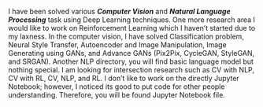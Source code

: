 I have been solved various **_Computer Vision_** and **_Natural Language Processing_** task using Deep Learning techniques. One more research area I would like to work on Reinforcement Learning which I haven’t started due to my laxness. In the computer vision, I have solved Classification problem, Neural Style Transfer, Autoencoder and Image Manipulation, Image Generating using GANs, and Advance GANs (Pix2Pix, CycleGAN, StyleGAN, and SRGAN). Another NLP directory, you will find basic language model but nothing special. I am looking for intersection research such as CV with NLP, CV with RL, CV, NLP, and RL.  I don’t like to work on the directly Jupyter Notebook; however, I noticed its good to put code for other people understanding. Therefore, you will be found Jupyter Notebook file. 
